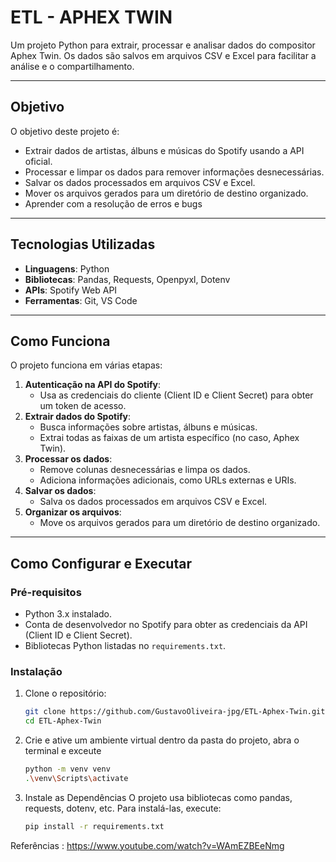 # ETL - APHEX TWIN

Um projeto Python para extrair, processar e analisar dados do compositor Aphex Twin. Os dados são salvos em arquivos CSV e Excel para facilitar a análise e o compartilhamento.

---

## Objetivo

O objetivo deste projeto é:
- Extrair dados de artistas, álbuns e músicas do Spotify usando a API oficial.
- Processar e limpar os dados para remover informações desnecessárias.
- Salvar os dados processados em arquivos CSV e Excel.
- Mover os arquivos gerados para um diretório de destino organizado.
- Aprender com a resolução de erros e bugs

---

## Tecnologias Utilizadas

- **Linguagens**: Python
- **Bibliotecas**: Pandas, Requests, Openpyxl, Dotenv
- **APIs**: Spotify Web API
- **Ferramentas**: Git, VS Code

---

## Como Funciona

O projeto funciona em várias etapas:
1. **Autenticação na API do Spotify**:
   - Usa as credenciais do cliente (Client ID e Client Secret) para obter um token de acesso.
2. **Extrair dados do Spotify**:
   - Busca informações sobre artistas, álbuns e músicas.
   - Extrai todas as faixas de um artista específico (no caso, Aphex Twin).
3. **Processar os dados**:
   - Remove colunas desnecessárias e limpa os dados.
   - Adiciona informações adicionais, como URLs externas e URIs.
4. **Salvar os dados**:
   - Salva os dados processados em arquivos CSV e Excel.
5. **Organizar os arquivos**:
   - Move os arquivos gerados para um diretório de destino organizado.

---

## Como Configurar e Executar

### Pré-requisitos

- Python 3.x instalado.
- Conta de desenvolvedor no Spotify para obter as credenciais da API (Client ID e Client Secret).
- Bibliotecas Python listadas no `requirements.txt`.

### Instalação

1. Clone o repositório:
   ```bash
   git clone https://github.com/GustavoOliveira-jpg/ETL-Aphex-Twin.git
   cd ETL-Aphex-Twin
2. Crie e ative um ambiente virtual
   dentro da pasta do projeto, abra o terminal e exceute
   ```bash
   python -m venv venv
   .\venv\Scripts\activate
3. Instale as Dependências
O projeto usa bibliotecas como pandas, requests, dotenv, etc. Para instalá-las, execute:
    ```bash
    pip install -r requirements.txt


Referências : https://www.youtube.com/watch?v=WAmEZBEeNmg
